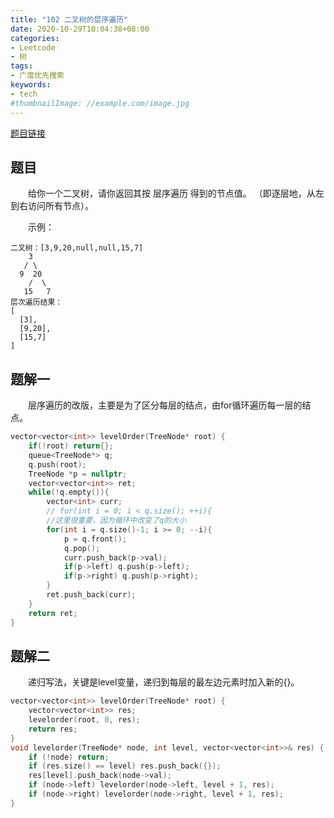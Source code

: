 ```yaml
---
title: "102 二叉树的层序遍历"
date: 2020-10-29T10:04:38+08:00
categories:
- Leetcode
- 树
tags:
- 广度优先搜索
keywords:
- tech
#thumbnailImage: //example.com/image.jpg
---
```

[题目链接](https://leetcode-cn.com/problems/binary-tree-level-order-traversal/)
<!--more-->
## 题目
　　给你一个二叉树，请你返回其按 层序遍历 得到的节点值。 （即逐层地，从左到右访问所有节点）。

　　示例：
```
二叉树：[3,9,20,null,null,15,7]
    3
   / \
  9  20
    /  \
   15   7
层次遍历结果：
[
  [3],
  [9,20],
  [15,7]
]
```

## 题解一
　　层序遍历的改版，主要是为了区分每层的结点，由for循环遍历每一层的结点。

```cpp
vector<vector<int>> levelOrder(TreeNode* root) {
    if(!root) return{};
    queue<TreeNode*> q;
    q.push(root);
    TreeNode *p = nullptr;
    vector<vector<int>> ret;
    while(!q.empty()){
        vector<int> curr;
        // for(int i = 0; i < q.size(); ++i){
        //这里很重要，因为循环中改变了q的大小
        for(int i = q.size()-1; i >= 0; --i){
            p = q.front();
            q.pop();
            curr.push_back(p->val);
            if(p->left) q.push(p->left);
            if(p->right) q.push(p->right);
        }
        ret.push_back(curr);
    }
    return ret;
}
```

## 题解二
　　递归写法，关键是level变量，递归到每层的最左边元素时加入新的{}。

```cpp
vector<vector<int>> levelOrder(TreeNode* root) {
    vector<vector<int>> res;
    levelorder(root, 0, res);
    return res;
}
void levelorder(TreeNode* node, int level, vector<vector<int>>& res) {
    if (!node) return;
    if (res.size() == level) res.push_back({});
    res[level].push_back(node->val);
    if (node->left) levelorder(node->left, level + 1, res);
    if (node->right) levelorder(node->right, level + 1, res);
}
```